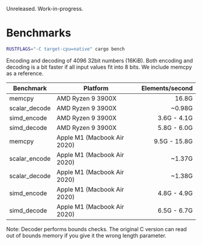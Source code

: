 Unreleased. Work-in-progress.


# Benchmarks

```sh
RUSTFLAGS="-C target-cpu=native" cargo bench
```

Encoding and decoding of 4096 32bit numbers (16KiB). Both encoding and decoding
is a bit faster if all input values fit into 8 bits. We include memcpy as a
reference.

| Benchmark      | Platform                    | Elements/second |
|----------------|-----------------------------|----------------:|
| memcpy         | AMD Ryzen 9 3900X           |           16.8G |
| scalar_decode  | AMD Ryzen 9 3900X           |          ~0.98G |
| simd_encode    | AMD Ryzen 9 3900X           |     3.6G - 4.1G |
| simd_decode    | AMD Ryzen 9 3900X           |     5.8G - 6.0G |
| memcpy         | Apple M1 (Macbook Air 2020) |    9.5G - 15.8G |
| scalar_encode  | Apple M1 (Macbook Air 2020) |          ~1.37G |
| scalar_decode  | Apple M1 (Macbook Air 2020) |          ~1.38G |
| simd_encode    | Apple M1 (Macbook Air 2020) |     4.8G - 4.9G |
| simd_decode    | Apple M1 (Macbook Air 2020) |     6.5G - 6.7G |


Note: Decoder performs bounds checks. The original C version can read out of
bounds memory if you give it the wrong length parameter.
